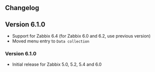 ## Changelog

## Version 6.1.0

* Support for Zabbix 6.4 (for Zabbix 6.0 and 6.2, use previous version)
* Moved menu entry to `Data collection`

### Version 6.1.0

* Initial release for Zabbix 5.0, 5.2, 5.4 and 6.0
